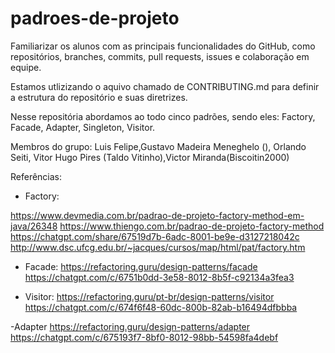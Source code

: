 # padroes-de-projeto
Familiarizar os alunos com as principais funcionalidades do GitHub, como repositórios, branches, commits, pull requests, issues e colaboração em equipe.

Estamos utlizizando o aquivo chamado de CONTRIBUTING.md para definir a estrutura do repositório e suas diretrizes.

Nesse repositória abordamos ao todo cinco padrões, sendo eles: Factory, Facade, Adapter, Singleton, Visitor.

Membros do grupo:  Luis Felipe,Gustavo Madeira Meneghelo (), Orlando Seiti, Vitor Hugo Pires (Taldo Vitinho),Victor Miranda(Biscoitin2000)

Referências: 

- Factory:

https://www.devmedia.com.br/padrao-de-projeto-factory-method-em-java/26348
https://www.thiengo.com.br/padrao-de-projeto-factory-method
https://chatgpt.com/share/67519d7b-6adc-8001-be9e-d3127218042c
http://www.dsc.ufcg.edu.br/~jacques/cursos/map/html/pat/factory.htm

- Facade:
https://refactoring.guru/design-patterns/facade
https://chatgpt.com/c/6751b0dd-3e58-8012-8b5f-c92134a3fea3

- Visitor:
https://refactoring.guru/pt-br/design-patterns/visitor
https://chatgpt.com/c/674f6f48-60dc-800b-82ab-b16494dfbbba

-Adapter
https://refactoring.guru/design-patterns/adapter
https://chatgpt.com/c/675193f7-8bf0-8012-98bb-54598fa4debf

